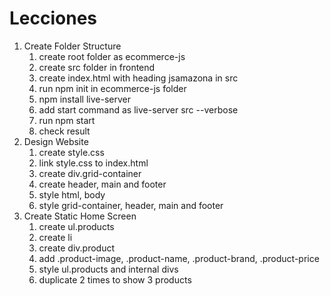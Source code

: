 # Lecciones

1. Create Folder Structure
   1. create root folder as ecommerce-js
   2. create src folder in frontend
   3. create index.html with heading jsamazona in src
   4. run npm init in ecommerce-js folder
   5. npm install live-server
   6. add start command as live-server src --verbose
   7. run npm start
   8. check result
2. Design Website
   1. create style.css
   2. link style.css to index.html
   3. create div.grid-container
   4. create header, main and footer
   5. style html, body
   6. style grid-container, header, main and footer
3. Create Static Home Screen
   1. create ul.products
   2. create li
   3. create div.product
   4. add .product-image, .product-name, .product-brand, .product-price
   5. style ul.products and internal divs
   6. duplicate 2 times to show 3 products
